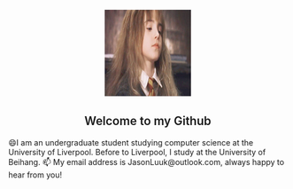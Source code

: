 <p align="center">
  <a href="https://www.liverpool.ac.uk/" target="blank">
    <img src="hermione.png" alt="Logo" width="156" height="156">
  </a>
 <h2 align="center" style="font-weight: 600">Welcome to my Github</h2>
😄I am an undergraduate student studying computer science at the University of Liverpool. Before to Liverpool, I study at the University of Beihang.
📫 My email address is JasonLuuk@outlook.com, always happy to hear from you!

